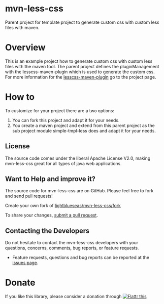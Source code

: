 # mvn-less-css

Parent project for template project to generate custom css with custom less files with maven.

# Overview

This is an example project how to generate custom css with custom less files with the maven tool.
The parent project defines the pluginManagement with the lesscss-maven-plugin which is used to generate the custom css. For more information for the [lesscss-maven-plugin](https://github.com/marceloverdijk/lesscss-maven-plugin) go to the project page.

# How to

To customize for your project there are a two options:

1. You can fork this project and adapt it for your needs.
2. You create a maven project and extend from  this parent project as the sub project module simple-tmpl-less does and adapt it for your needs.

## License

The source code comes under the liberal Apache License V2.0, making mvn-less-css great for all types of java web  applications.

## Want to Help and improve it? ###

The source code for mvn-less-css are on GitHub. Please feel free to fork and send pull requests!

Create your own fork of [lightblueseas/mvn-less-css/fork](https://github.com/lightblueseas/mvn-less-css/fork)

To share your changes, [submit a pull request](https://github.com/lightblueseas/mvn-less-css/pull/new/master).

## Contacting the Developers

Do not hesitate to contact the mvn-less-css developers with your questions, concerns, comments, bug reports, or feature requests.
- Feature requests, questions and bug reports can be reported at the [issues page](https://github.com/lightblueseas/mvn-less-css/issues).

# Donate

If you like this library, please consider a donation through 
<a href="https://flattr.com/submit/auto?fid=r7vp62&url=https%3A%2F%2Fgithub.com%2Flightblueseas%2Fmvn-less-css" target="_blank">
<img src="http://button.flattr.com/flattr-badge-large.png" alt="Flattr this" title="Flattr this" border="0">
</a>


